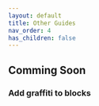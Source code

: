 ```yaml
---
layout: default
title: Other Guides 
nav_order: 4
has_children: false
---
```


## Comming Soon

### Add graffiti to blocks
